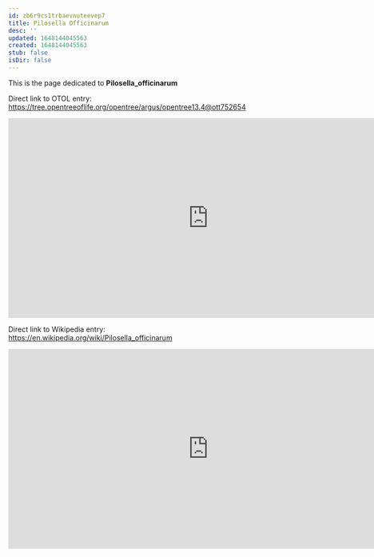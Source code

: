 ```yaml
---
id: zb6r9cs1trbaevnuteevep7
title: Pilosella Officinarum
desc: ''
updated: 1648144045563
created: 1648144045563
stub: false
isDir: false
---
```

This is the page dedicated to **Pilosella_officinarum**


Direct link to OTOL entry: https://tree.opentreeoflife.org/opentree/argus/opentree13.4@ott752654



<html>
    <body>
    <iframe src="https://tree.opentreeoflife.org/opentree/argus/opentree13.4@ott752654"
    width="800" height="400" frameborder="0" allowfullscreen> </iframe>
    </body>
</html>
    


Direct link to Wikipedia entry: https://en.wikipedia.org/wiki/Pilosella_officinarum



<html>
    <body>
    <iframe src="https://en.wikipedia.org/wiki/Pilosella_officinarum"
    width="800" height="400" frameborder="0" allowfullscreen> </iframe>
    </body>
</html>
    
